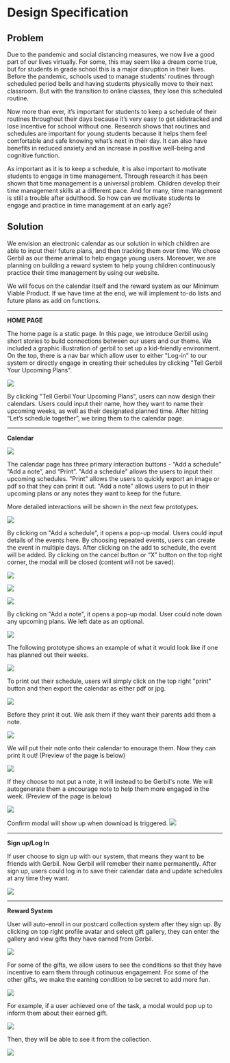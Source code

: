 Design Specification
===



Problem
---

Due to the pandemic and social distancing measures, we now live a good part of our lives virtually. For some, this may seem like a dream come true, but for students in grade school this is a major disruption in their lives. Before the pandemic, schools used to manage students’ routines through scheduled period bells and having students physically move to their next classroom. But with the transition to online classes, they lose this scheduled routine. 

Now more than ever, it’s important for students to keep a schedule of their routines throughout their days because it’s very easy to get sidetracked and lose incentive for school without one. Research shows that routines and schedules are important for young students because it helps them feel comfortable and safe knowing what’s next in their day. It can also have benefits in reduced anxiety and an increase in positive well-being and cognitive function. 

As important as it is to keep a schedule, it is also important to motivate students to engage in time management. Through research it has been shown that time management is a universal problem. Children develop their time management skills at a different pace. And for many, time management is still a trouble after adulthood. So how can we motivate students to engage and practice in time management at an early age?  

Solution
---

We envision an electronic calendar as our solution in which children are able to input their future plans, and then tracking them over time. We chose Gerbil as our theme animal to help engage young users. Moreover, we are planning on building a reward system to help young children continuously practice their time management by using our website.

We will focus on the calendar itself and the reward system as our Minimum Viable Product. If we have time at the end, we will implement to-do lists and future plans as add on functions. 

***

**HOME PAGE**

The home page is a static page. In this page, we introduce Gerbil using short stories to build connections between our users and our theme. We included a graphic illustration of gerbil to set up a kid-friendly environment.  On the top, there is a nav bar which allow user to either "Log-in" to our system  or directly engage in creating their schedules by clicking "Tell Gerbil Your Upcoming Plans".

![](img/home-page.png)

By clicking "Tell Gerbil Your Upcoming Plans", users can now design their calendars. Users could input their name, how they want to name their upcoming weeks, as well as their designated planned time. After hitting “Let’s schedule together”, we bring them to the calendar page.



***

**Calendar**

![](img/create-a-calendar.png)

The calendar page has three primary interaction buttons - “Add a schedule” “Add a note”, and “Print”. "Add a schedule" allows the users to input their upcoming schedules. "Print" allows the users to quickly export an image or pdf so that they can print it out. "Add a note" allows users to put in their upcoming plans or any notes they want to keep for the future.

More detailed interactions will be shown in the next few prototypes.


![](img/calendar-page.png)

By clicking on "Add a schedule", it opens a pop-up modal. Users could input details of the events here. By choosing repeated events, users can create the event in multiple days. After clicking on the add to schedule, the event will be added. By clicking on the cancel button or “X” button on the top right corner, the modal will be closed (content will not be saved).


![](img/create-an-event.png)

![](img/create-repeated-events.png)

![](img/calendar-page(partial-filled).png)

By clicking on "Add a note", it opens a pop-up modal. User could note down any upcoming plans. We left date as an optional.

![](img/create-a-note.png)

The following prototype shows an example of what it would look like if one has planned out their weeks. 

![](img/calendar-page(filled).png)

To print out their schedule, users will simply click on the top right "print" button and then export the calendar as either pdf or jpg.

![](img/export-download.png)

Before they print it out. We ask them if they want their parents add them a note. 

![](img/ask-parent-note.png)

We will put their note onto their calendar to enourage them. Now they can print it out! (Preview of the page is below)

![](img/calendar(parent-note).png)


If they choose to not put a note, it will instead to be Gerbil's note. We will autogenerate them a encourage note to help them more engaged in the week. (Preview of the page is below)

![](img/calendar(gerbil-note).png)


Confirm modal will show up when download is triggered.
![](img/confirm.png)

***

**Sign up/Log In**

If user choose to sign up with our system, that means they want to be friends with Gerbil. Now Gerbil will remeber their name permanently. After sign up, users could log in to save their calendar data and update schedules at any time they want. 

![](img/sign-in.png)


***

**Reward System**

User will auto-enroll in our postcard collection system after they sign up. By clicking on top right profile avatar and select gift gallery, they can enter the gallery and view gifts they have earned from Gerbil.

![](img/avatar-dropdown.png)


For some of the gifts, we allow users to see the conditions so that they have incentive to earn them through cotinuous engagement. For some of the other gifts, we make the earning condition to be secret to add more fun. 

![](img/gift-collection-empty.png)


For example, if a user achieved one of the task, a modal would pop up to inform them about their earned gift.

![](img/gift-modal.png)

Then, they will be able to see it from the collection.

![](img/gift-collection-filled.png)